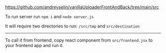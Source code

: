 
https://github.com/andreyselin/vanillaUploaderFrontAndBack/tree/main/src

To run server run `npm i` and `node server.js`

It will require two directories to run: `/src/tmp` and `src/destination`

---

To call it from frontend, copy react component from `src/frontend.jsx` to your frontend app and run it.
